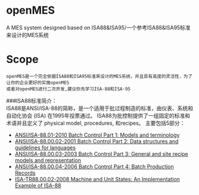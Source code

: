 openMES
=======

A MES system designed based on ISA88&amp;ISA95/一个参考ISA88&amp;ISA95标准来设计的MES系统

Scope
=
    openMES是一个完全依据ISA88和ISA95标准来设计的MES系统，并且具有高度的灵活性，为了让你的企业更好的实施openMES
    或者对openMES进行二次开发,建议你先学习ISA-88和ISA-95 
###ISA88标准简介：<br>
    ISA88是ANSI/ISA-88的简称，是一个适用于批过程制造的标准，由仪表、系统和自动化协会 (ISA)  在1995年投票通过。
    ISA88为批控制提供了一组固定的标准和术语并且定义了 physical model, procedures, 和recipes。
    主要包括5部分：
    
  * [ANSI/ISA-88.01-2010 Batch Control Part 1: Models and terminology](https://www.isa.org/store/products/product-detail/?productId=116687)
  * [ANSI/ISA-88.00.02-2001 Batch Control Part 2: Data structures and guidelines for languages](https://www.isa.org/store/products/product-detail/?productId=116687)
  * [ANSI/ISA-88.00.03-2003 Batch Control Part 3: General and site recipe models and representation](https://www.isa.org/store/products/product-detail/?productId=116702)
  * [ANSI/ISA-88.00.04-2006 Batch Control Part 4: Batch Production Records](https://www.isa.org/store/products/product-detail/?productId=116712)
  * [ISA-TR88.00.02-2008 Machine and Unit States: An Implementation Example of ISA-88](http://en.wikipedia.org/wiki/Packml)
    



